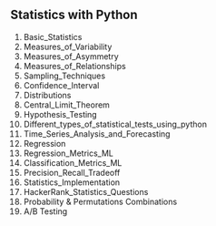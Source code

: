 ## Statistics with Python ##

01. Basic_Statistics
02. Measures_of_Variability
03. Measures_of_Asymmetry
04. Measures_of_Relationships
05. Sampling_Techniques
06. Confidence_Interval
07. Distributions
08. Central_Limit_Theorem
09. Hypothesis_Testing
10. Different_types_of_statistical_tests_using_python
11. Time_Series_Analysis_and_Forecasting
12. Regression
13. Regression_Metrics_ML
14. Classification_Metrics_ML
15. Precision_Recall_Tradeoff
16. Statistics_Implementation
17. HackerRank_Statistics_Questions
18. Probability & Permutations Combinations
19. A/B Testing